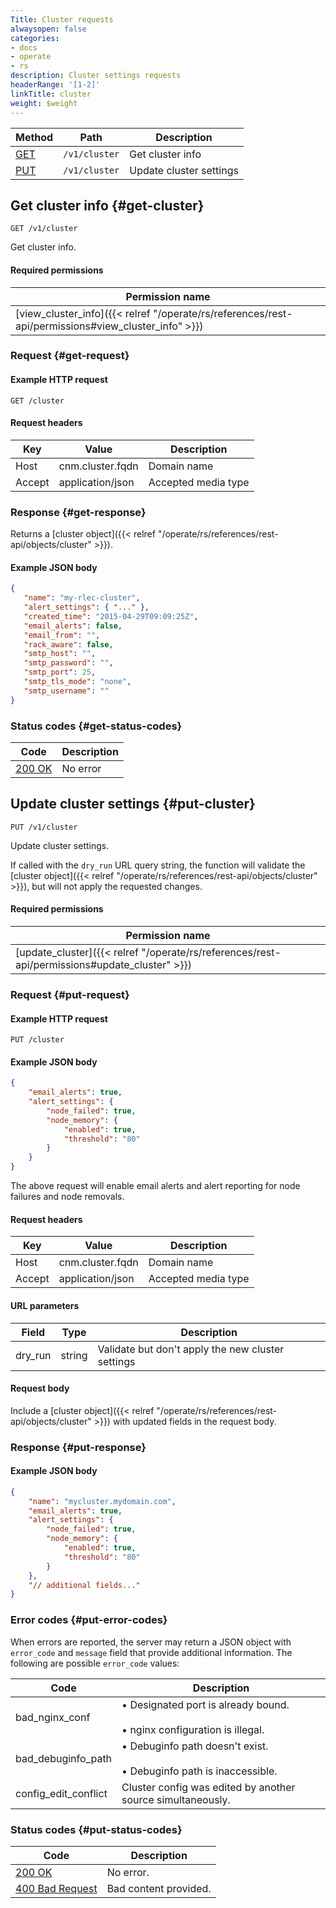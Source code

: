 ```yaml
---
Title: Cluster requests
alwaysopen: false
categories:
- docs
- operate
- rs
description: Cluster settings requests
headerRange: '[1-2]'
linkTitle: cluster
weight: $weight
---
```


| Method | Path | Description |
|--------|------|-------------|
| [GET](#get-cluster) | `/v1/cluster` | Get cluster info |
| [PUT](#put-cluster) | `/v1/cluster` | Update cluster settings |

## Get cluster info {#get-cluster}

	GET /v1/cluster

Get cluster info.

#### Required permissions

| Permission name |
|-----------------|
| [view_cluster_info]({{< relref "/operate/rs/references/rest-api/permissions#view_cluster_info" >}}) |

### Request {#get-request} 

#### Example HTTP request

	GET /cluster 

#### Request headers

| Key | Value | Description |
|-----|-------|-------------|
| Host | cnm.cluster.fqdn | Domain name |
| Accept | application/json | Accepted media type |

### Response {#get-response} 

Returns a [cluster object]({{< relref "/operate/rs/references/rest-api/objects/cluster" >}}).

#### Example JSON body

```json
{
   "name": "my-rlec-cluster",
   "alert_settings": { "..." },
   "created_time": "2015-04-29T09:09:25Z",
   "email_alerts": false,
   "email_from": "",
   "rack_aware": false,
   "smtp_host": "",
   "smtp_password": "",
   "smtp_port": 25,
   "smtp_tls_mode": "none",
   "smtp_username": ""
}
```

### Status codes {#get-status-codes} 

| Code | Description |
|------|-------------|
| [200 OK](http://www.w3.org/Protocols/rfc2616/rfc2616-sec10.html#sec10.2.1) | No error |

## Update cluster settings {#put-cluster}

	PUT /v1/cluster

Update cluster settings.

If called with the `dry_run` URL query string, the function will
validate the [cluster object]({{< relref "/operate/rs/references/rest-api/objects/cluster" >}}), but will not apply the requested
changes.

#### Required permissions

| Permission name |
|-----------------|
| [update_cluster]({{< relref "/operate/rs/references/rest-api/permissions#update_cluster" >}}) |

### Request {#put-request} 

#### Example HTTP request

	PUT /cluster 

#### Example JSON body

```json
{
    "email_alerts": true,
    "alert_settings": {
        "node_failed": true,
        "node_memory": {
            "enabled": true,
            "threshold": "80"
        }
    }
}
```

The above request will enable email alerts and alert reporting for node failures and node removals.

#### Request headers

| Key | Value | Description |
|-----|-------|-------------|
| Host | cnm.cluster.fqdn | Domain name |
| Accept | application/json | Accepted media type |

#### URL parameters

| Field | Type | Description |
|-------|------|-------------|
| dry_run | string | Validate but don't apply the new cluster settings |

#### Request body

Include a [cluster object]({{< relref "/operate/rs/references/rest-api/objects/cluster" >}}) with updated fields in the request body.

### Response {#put-response} 

#### Example JSON body

```json
{
    "name": "mycluster.mydomain.com",
    "email_alerts": true,
    "alert_settings": {
        "node_failed": true,
        "node_memory": {
            "enabled": true,
            "threshold": "80"
        }
    },
    "// additional fields..."
}
```

### Error codes {#put-error-codes} 

When errors are reported, the server may return a JSON object with `error_code` and `message` field that provide additional information. The following are possible `error_code` values:

| Code | Description |
|------|-------------|
| bad_nginx_conf | • Designated port is already bound.<br></br>• nginx configuration is illegal. | 
| bad_debuginfo_path | • Debuginfo path doesn't exist.<br></br>• Debuginfo path is inaccessible. | 
| config_edit_conflict | Cluster config was edited by another source simultaneously. | 

### Status codes {#put-status-codes} 

| Code | Description |
|------|-------------|
| [200 OK](http://www.w3.org/Protocols/rfc2616/rfc2616-sec10.html#sec10.2.1) | No error. |
| [400 Bad Request](http://www.w3.org/Protocols/rfc2616/rfc2616-sec10.html#sec10.4.1) | Bad content provided. |

